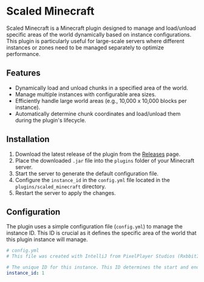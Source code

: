 # Scaled Minecraft

Scaled Minecraft is a Minecraft plugin designed to manage and load/unload specific areas of the world dynamically based on instance configurations. This plugin is particularly useful for large-scale servers where different instances or zones need to be managed separately to optimize performance.

## Features

- Dynamically load and unload chunks in a specified area of the world.
- Manage multiple instances with configurable area sizes.
- Efficiently handle large world areas (e.g., 10,000 x 10,000 blocks per instance).
- Automatically determine chunk coordinates and load/unload them during the plugin's lifecycle.

## Installation

1. Download the latest release of the plugin from the [Releases](https://github.com/ppstudiosdev/scaled_minecraft/releases) page.
2. Place the downloaded `.jar` file into the `plugins` folder of your Minecraft server.
3. Start the server to generate the default configuration file.
4. Configure the `instance_id` in the `config.yml` file located in the `plugins/scaled_minecraft` directory.
5. Restart the server to apply the changes.

## Configuration

The plugin uses a simple configuration file (`config.yml`) to manage the instance ID. This ID is crucial as it defines the specific area of the world that this plugin instance will manage.

```yaml
# config.yml
# This file was created with IntelliJ from PixelPlayer Studios (RxbbitIT) Discord: rxbbit.it

# The unique ID for this instance. This ID determines the start and end coordinates for the area managed by this instance.
instance_id: 1
